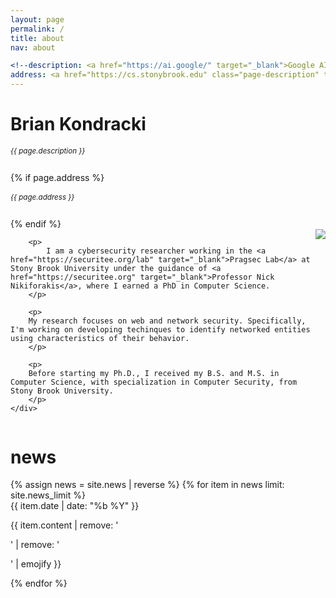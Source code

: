 ```yaml
---
layout: page
permalink: /
title: about
nav: about

<!--description: <a href="https://ai.google/" target="_blank">Google AI</a> -->
address: <a href="https://cs.stonybrook.edu" class="page-description" target="_blank">Stony Brook University, Stony Brook, New York, USA </a>
---
```


<div class="col p-0 pt-4 pb-4">
  <h1 class="pb-3 title text-left font-weight-bold">Brian Kondracki</h1>
  <h6 class="m-0 mb-2" style="font-size: 0.83em;">{{ page.description }}</h6>
  {% if page.address %}
      <h6 class="m-0 mb-2" style="font-size: 0.83em;">{{ page.address }}</h6>
  {% endif %}
</div>

<!-- Introduction -->

<div style="display: flex; flex-wrap: wrap;">
    <div class="text-justify p-0">
        <div class="col-xs-12 col-sm-6 p-0 pt-2 pb-sm-2 pb-4 pl-sm-4 text-center" style="float: right;">
          <img class="profile-img img-responsive" src="{{ 'prof_pic.jpg' | prepend: '/assets/img/' | prepend: site.baseurl | prepend: site.url }}">
        </div>

        <p>
            I am a cybersecurity researcher working in the <a href="https://securitee.org/lab" target="_blank">Pragsec Lab</a> at Stony Brook University under the guidance of <a href="https://securitee.org" target="_blank">Professor Nick Nikiforakis</a>, where I earned a PhD in Computer Science.
        </p>
        
        <p>
	    My research focuses on web and network security. Specifically, I'm working on developing techinques to identify networked entities using characteristics of their behavior.
        </p>

	    <p>
		Before starting my Ph.D., I received my B.S. and M.S. in Computer Science, with specialization in Computer Security, from Stony Brook University.	
	    </p>
    </div>
</div>

<!-- News -->
<div class="news mt-3 p-0">
  <h1 class="title mb-4 p-0">news</h1>
  {% assign news = site.news | reverse %}
  {% for item in news limit: site.news_limit %}
    <div class="row p-0">
      <div class="col-sm-2 p-0">
        <span class="badge orange darken-1 font-weight-bold text-uppercase align-middle date ml-3">
          {{ item.date | date: "%b %Y" }}
        </span>
      </div>
      <div class="col-sm-10 mt-2 mt-sm-0 ml-3 ml-md-0 p-0 font-weight-light text">
        <p>{{ item.content | remove: '<p>' | remove: '</p>' | emojify }}</p>
      </div>
    </div>
  {% endfor %}
</div>
